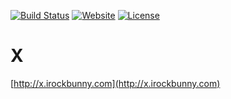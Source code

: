 [![Build Status](https://travis-ci.org/iRB-X/X.svg)](https://travis-ci.org/iRB-X/X)
[![Website](https://img.shields.io/website-up-down-green-red/http/x.irockbunny.com.svg)](http://x.irockbunny.com/)
[![License](https://img.shields.io/badge/license-CC4.0%20BY--NC--ND-orange.svg)](/blob/master/LICENSE)

# X

[http://x.irockbunny.com](http://x.irockbunny.com)
